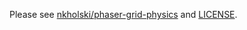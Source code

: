 Please see [nkholski/phaser-grid-physics](https://github.com/nkholski/phaser-grid-physics) and [LICENSE](https://github.com/nkholski/phaser-grid-physics/blob/master/LICENSE.md).
